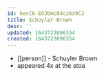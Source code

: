 ```yaml
---
id: hecC8-EOJDmc04cz6z9CJ
title: Schuyler Brown
desc: ''
updated: 1643723096354
created: 1643723096354
---
```



- [[person]] - Schuyler Brown
- appeared 4x at the stoa
